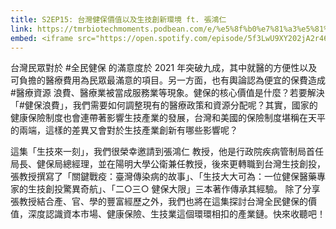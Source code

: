 ```yaml
---
title: S2EP15: 台灣健保價值以及生技創新環境 ft. 張鴻仁
link: https://tmrbiotechmoments.podbean.com/e/%e5%8f%b0%e7%81%a3%e5%81%a5%e4%bf%9d%e5%83%b9%e5%80%bc%e4%bb%a5%e5%8f%8a%e7%94%9f%e6%8a%80%e5%89%b5%e6%96%b0%e7%92%b0%e5%a2%83ft-%e5%bc%b5/
embed: <iframe src="https://open.spotify.com/episode/5f3LwU9XY202jA2r46bjcC" width="100%" height="232" frameborder="0" allowtransparency="true" allow="encrypted-media"></iframe>
---
```


台灣民眾對於 #全民健保 的滿意度於 2021 年突破九成，其中就醫的方便性以及可負擔的醫療費用為民眾最滿意的項目。另一方面，也有輿論認為便宜的保費造成 #醫療資源 浪費、醫療業被當成服務業等現象。健保的核心價值是什麼？若要解決「#健保浪費」，我們需要如何調整現有的醫療政策和資源分配呢？其實，國家的健康保險制度也會連帶著影響生技產業的發展，台灣和美國的保險制度堪稱在天平的兩端，這樣的差異又會對於生技產業創新有哪些影響呢？

這集「生技來一刻」，我們很榮幸邀請到張鴻仁 教授，他是行政院疾病管制局首任局長、健保局總經理，並在陽明大學公衛兼任教授，後來更轉職到台灣生技創投，張教授撰寫了「關鍵戰疫：臺灣傳染病的故事」、「生技大大可為：一位健保醫藥專家的生技創投驚異奇航」、「二○三○ 健保大限」三本著作傳承其經驗。
除了分享張教授結合產、官、學的豐富經歷之外，我們也將在這集探討台灣全民健保的價值，深度認識資本市場、健康保險、生技業這個環環相扣的產業鏈。快來收聽吧！